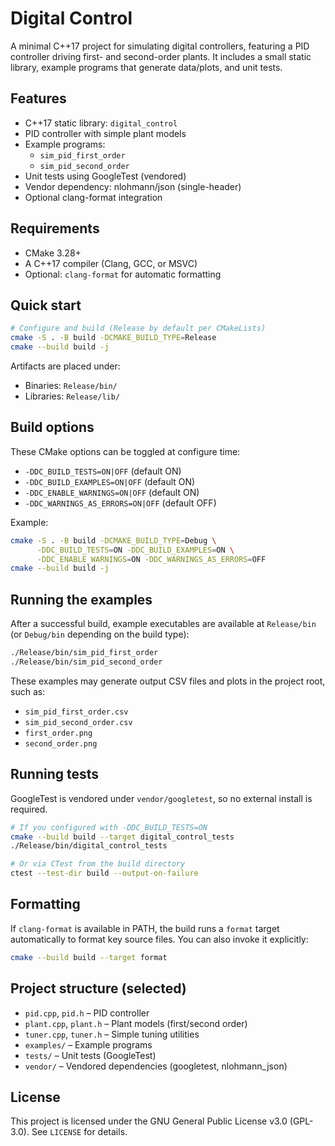 # Digital Control

A minimal C++17 project for simulating digital controllers, featuring a PID controller driving first- and second-order plants. It includes a small static library, example programs that generate data/plots, and unit tests.

## Features
- C++17 static library: `digital_control`
- PID controller with simple plant models
- Example programs:
  - `sim_pid_first_order`
  - `sim_pid_second_order`
- Unit tests using GoogleTest (vendored)
- Vendor dependency: nlohmann/json (single-header)
- Optional clang-format integration

## Requirements
- CMake 3.28+
- A C++17 compiler (Clang, GCC, or MSVC)
- Optional: `clang-format` for automatic formatting

## Quick start
```bash
# Configure and build (Release by default per CMakeLists)
cmake -S . -B build -DCMAKE_BUILD_TYPE=Release
cmake --build build -j
```
Artifacts are placed under:
- Binaries: `Release/bin/`
- Libraries: `Release/lib/`

## Build options
These CMake options can be toggled at configure time:
- `-DDC_BUILD_TESTS=ON|OFF` (default ON)
- `-DDC_BUILD_EXAMPLES=ON|OFF` (default ON)
- `-DDC_ENABLE_WARNINGS=ON|OFF` (default ON)
- `-DDC_WARNINGS_AS_ERRORS=ON|OFF` (default OFF)

Example:
```bash
cmake -S . -B build -DCMAKE_BUILD_TYPE=Debug \
      -DDC_BUILD_TESTS=ON -DDC_BUILD_EXAMPLES=ON \
      -DDC_ENABLE_WARNINGS=ON -DDC_WARNINGS_AS_ERRORS=OFF
cmake --build build -j
```

## Running the examples
After a successful build, example executables are available at `Release/bin` (or `Debug/bin` depending on the build type):

```bash
./Release/bin/sim_pid_first_order
./Release/bin/sim_pid_second_order
```

These examples may generate output CSV files and plots in the project root, such as:
- `sim_pid_first_order.csv`
- `sim_pid_second_order.csv`
- `first_order.png`
- `second_order.png`

## Running tests
GoogleTest is vendored under `vendor/googletest`, so no external install is required.

```bash
# If you configured with -DDC_BUILD_TESTS=ON
cmake --build build --target digital_control_tests
./Release/bin/digital_control_tests

# Or via CTest from the build directory
ctest --test-dir build --output-on-failure
```

## Formatting
If `clang-format` is available in PATH, the build runs a `format` target automatically to format key source files. You can also invoke it explicitly:
```bash
cmake --build build --target format
```

## Project structure (selected)
- `pid.cpp`, `pid.h` – PID controller
- `plant.cpp`, `plant.h` – Plant models (first/second order)
- `tuner.cpp`, `tuner.h` – Simple tuning utilities
- `examples/` – Example programs
- `tests/` – Unit tests (GoogleTest)
- `vendor/` – Vendored dependencies (googletest, nlohmann_json)

## License
This project is licensed under the GNU General Public License v3.0 (GPL-3.0). See `LICENSE` for details.
